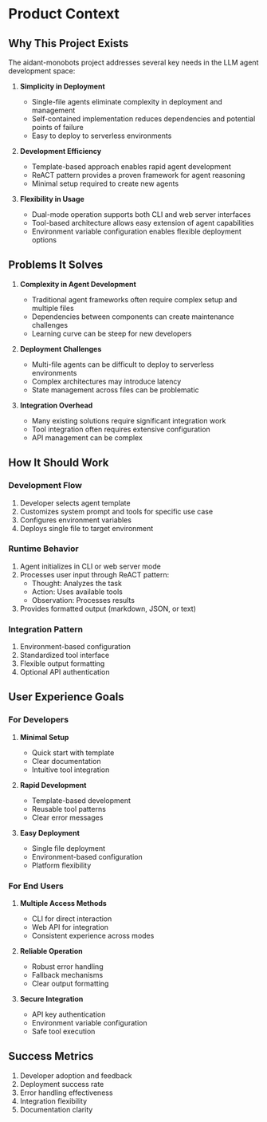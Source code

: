 # Product Context

## Why This Project Exists

The aidant-monobots project addresses several key needs in the LLM agent development space:

1. **Simplicity in Deployment**

   - Single-file agents eliminate complexity in deployment and management
   - Self-contained implementation reduces dependencies and potential points of failure
   - Easy to deploy to serverless environments

2. **Development Efficiency**

   - Template-based approach enables rapid agent development
   - ReACT pattern provides a proven framework for agent reasoning
   - Minimal setup required to create new agents

3. **Flexibility in Usage**
   - Dual-mode operation supports both CLI and web server interfaces
   - Tool-based architecture allows easy extension of agent capabilities
   - Environment variable configuration enables flexible deployment options

## Problems It Solves

1. **Complexity in Agent Development**

   - Traditional agent frameworks often require complex setup and multiple files
   - Dependencies between components can create maintenance challenges
   - Learning curve can be steep for new developers

2. **Deployment Challenges**

   - Multi-file agents can be difficult to deploy to serverless environments
   - Complex architectures may introduce latency
   - State management across files can be problematic

3. **Integration Overhead**
   - Many existing solutions require significant integration work
   - Tool integration often requires extensive configuration
   - API management can be complex

## How It Should Work

### Development Flow

1. Developer selects agent template
2. Customizes system prompt and tools for specific use case
3. Configures environment variables
4. Deploys single file to target environment

### Runtime Behavior

1. Agent initializes in CLI or web server mode
2. Processes user input through ReACT pattern:
   - Thought: Analyzes the task
   - Action: Uses available tools
   - Observation: Processes results
3. Provides formatted output (markdown, JSON, or text)

### Integration Pattern

1. Environment-based configuration
2. Standardized tool interface
3. Flexible output formatting
4. Optional API authentication

## User Experience Goals

### For Developers

1. **Minimal Setup**

   - Quick start with template
   - Clear documentation
   - Intuitive tool integration

2. **Rapid Development**

   - Template-based development
   - Reusable tool patterns
   - Clear error messages

3. **Easy Deployment**
   - Single file deployment
   - Environment-based configuration
   - Platform flexibility

### For End Users

1. **Multiple Access Methods**

   - CLI for direct interaction
   - Web API for integration
   - Consistent experience across modes

2. **Reliable Operation**

   - Robust error handling
   - Fallback mechanisms
   - Clear output formatting

3. **Secure Integration**
   - API key authentication
   - Environment variable configuration
   - Safe tool execution

## Success Metrics

1. Developer adoption and feedback
2. Deployment success rate
3. Error handling effectiveness
4. Integration flexibility
5. Documentation clarity
